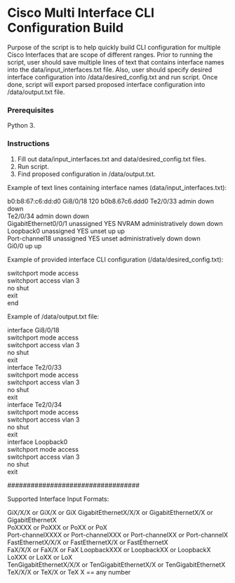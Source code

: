 # Cisco Multi Interface CLI Configuration Build

Purpose of the script is to help quickly build CLI configuration for multiple Cisco Interfaces that are scope of different ranges. Prior to running the script, user should save multiple lines
of text that contains interface names into the data/input_interfaces.txt file. Also, user should specify desired interface configuration into /data/desired_config.txt and run script. Once done, script will export parsed proposed interface configuration into /data/output.txt file. 

### Prerequisites

Python 3.   

### Instructions

1. Fill out data/input_interfaces.txt and data/desired_config.txt files. 
2. Run script. 
3. Find proposed configuration in /data/output.txt.

Example of text lines containing interface names (data/input_interfaces.txt):

b0:b8:67:c6:dd:d0   Gi8/0/18       120                        b0b8.67c6.ddd0
Te2/0/33                       admin down     down    
Te2/0/34                       admin down     down  
GigabitEthernet0/0/1   unassigned      YES NVRAM  administratively down down   
Loopback0              unassigned      YES unset  up                    up  
Port-channel18         unassigned      YES unset  administratively down down  
Gi0/0                          up             up  

Example of provided interface CLI configuration (/data/desired_config.txt):

switchport mode access  
switchport access vlan 3    
no shut        
exit        
end 

Example of /data/output.txt file:

interface Gi8/0/18  
switchport mode access  
switchport access vlan 3    
no shut  
exit               
interface Te2/0/33  
switchport mode access  
switchport access vlan 3    
no shut  
exit            
interface Te2/0/34  
switchport mode access  
switchport access vlan 3    
no shut  
exit        
interface Loopback0  
switchport mode access  
switchport access vlan 3    
no shut  
exit            

##################################

Supported Interface Input Formats:

GiX/X/X or GiX/X or GiX 
GigabitEthernetX/X/X or GigabitEthernetX/X or GigabitEthernetX  
PoXXXX or PoXXX or PoXX or PoX  
Port-channelXXXX or Port-channelXXX or Port-channelXX or Port-channelX  
FastEthernetX/X/X or FastEthernetX/X or FastEthernetX   
FaX/X/X or FaX/X or FaX 
LoopbackXXX or LoopbackXX or LoopbackX  
LoXXX or LoXX or LoX    
TenGigabitEthernetX/X/X or TenGigabitEthernetX/X or TenGigabitEthernetX  
TeX/X/X or TeX/X or TeX 
X == any number 
 